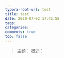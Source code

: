 ```yaml
---
typora-root-url: test
title: test
date: 2020-07-02 17:42:58
tags:
categories: 
comments: true
top: false
---
```


> 主题：
> 概述：

<!--正文-->
<!--more-->